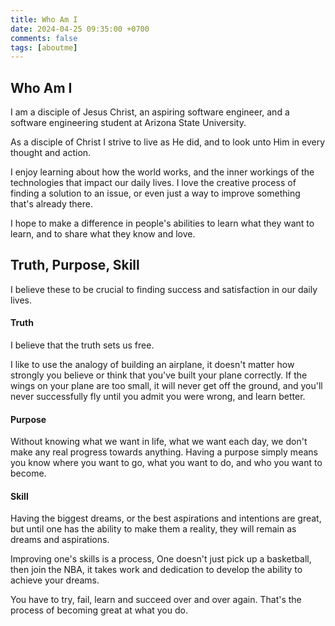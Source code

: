 ```yaml
---
title: Who Am I
date: 2024-04-25 09:35:00 +0700
comments: false
tags: [aboutme]
---
```


## Who Am I
I am a disciple of Jesus Christ, an aspiring software engineer, and a software engineering student at Arizona State University. 

As a disciple of Christ I strive to live as He did, and to look unto Him in every thought and action.

I enjoy learning about how the world works, and the inner workings of the technologies that impact our daily lives. I love the creative process of finding a solution to an issue, or even just a way to improve something that's already there.

I hope to make a difference in people's abilities to learn what they want to learn, and to share what they know and love.

## Truth, Purpose, Skill
I believe these to be crucial to finding success and satisfaction in our daily lives.

#### Truth
I believe that the truth sets us free. 

I like to use the analogy of building an airplane, it doesn't matter how strongly you believe or think that you've built your plane correctly. If the wings on your plane are too small, it will never get off the ground, and you'll never successfully fly until you admit you were wrong, and learn better.

#### Purpose
Without knowing what we want in life, what we want each day, we don't make any real progress towards anything. Having a purpose simply means you know where you want to go, what you want to do, and who you want to become.

#### Skill
Having the biggest dreams, or the best aspirations and intentions are great, but until one has the ability to make them a reality, they will remain as dreams and aspirations.

Improving one's skills is a process, One doesn't just pick up a basketball, then join the NBA, it takes work and dedication to develop the ability to achieve your dreams.

You have to try, fail, learn and succeed over and over again. That's the process of becoming great at what you do.